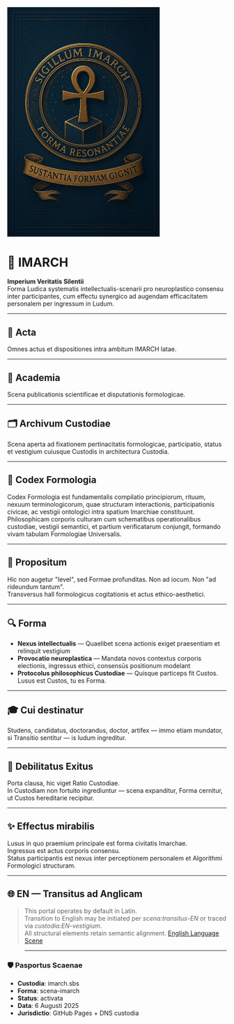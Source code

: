 <img src="/images/logo_imarhc.jpg" alt="Imarch Logo" width="350" />

# 🏰 IMARCH  
**Imperium Veritatis Silentii**  
Forma Ludica systematis intellectualis-scenarii pro neuroplastico consensu inter participantes, cum effectu synergico ad augendam efficacitatem personalem per ingressum in Ludum.

---

## 📜 Acta  
Omnes actus et dispositiones intra ambitum IMARCH latae.

---

## 🧠 Academia  
Scena publicationis scientificae et disputationis formologicae.

---

## 🗂 Archivum Custodiae  
Scena aperta ad fixationem pertinacitatis formologicae, participatio, status et vestigium cuiusque Custodis in architectura Custodia.

---

## 📘 Codex Formologia  
Codex Formologia est fundamentalis compilatio principiorum, rituum, nexuum terminologicorum, quae structuram interactionis, participationis civicae, ac vestigii ontologici intra spatium Imarchiae constituunt. Philosophicam corporis culturam cum schematibus operationalibus custodiae, vestigii semantici, et partium verificatarum conjungit, formando vivam tabulam Formologiae Universalis.

---

## 🎯 Propositum  
Hic non augetur "level", sed Formae profunditas. Non ad iocum. Non "ad rideundum tantum".  
Transversus hall formologicus cogitationis et actus ethico-aesthetici.

---

## 🔍 Forma  
- **Nexus intellectualis** — Quaelibet scena actionis exiget praesentiam et relinquit vestigium  
- **Provocatio neuroplastica** — Mandata novos contextus corporis electionis, ingressus ethici, consensūs positionum modelant  
- **Protocolus philosophicus Custodiae** — Quisque particeps fit Custos. Lusus est Custos, tu es Forma.

---

## 🎓 Cui destinatur  
Studens, candidatus, doctorandus, doctor, artifex — immo etiam mundator, si Transitio sentitur — is ludum ingreditur.

---

## 🚪 Debilitatus Exitus  
Porta clausa, hic viget Ratio Custodiae.  
In Custodiam non fortuito ingrediuntur — scena expanditur, Forma cernitur, ut Custos hereditarie recipitur.

---

## ✨ Effectus mirabilis  
Lusus in quo praemium principale est forma civitatis Imarchae.  
Ingressus est actus corporis consensu.  
Status participantis est nexus inter perceptionem personalem et Algorithmi Formologici structuram.

---

## 🌐 EN — Transitus ad Anglicam  
> This portal operates by default in Latin.  
> Transition to English may be initiated per *scena:transitus-EN* or traced via *custodia:EN-vestigium*.  
> All structural elements retain semantic alignment.
> [English Language Scene](https://imarch.sbs/lingua/en)

> ---

### 🛡️ Pasportus Scaenae

- **Custodia**: imarch.sbs  
- **Forma**: scena-imarch  
- **Status**: activata  
- **Data**: 6 Augusti 2025  
- **Jurisdictio**: GitHub Pages + DNS custodia  


